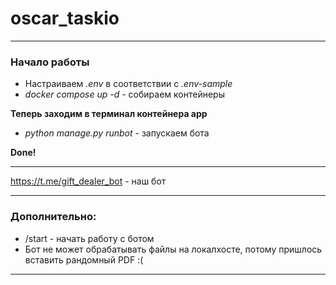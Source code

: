 # oscar_taskio

---

### Начало работы
* Настраиваем _.env_ в соответствии с _.env-sample_
* _docker compose up -d_ - собираем контейнеры

**Теперь заходим в терминал контейнера app**
* _python manage.py runbot_ - запускаем бота

**Done!**

---

https://t.me/gift_dealer_bot - наш бот

---

### Дополнительно:
* /start - начать работу с ботом
* Бот не может обрабатывать файлы на локалхосте, потому пришлось вставить рандомный PDF :(

---